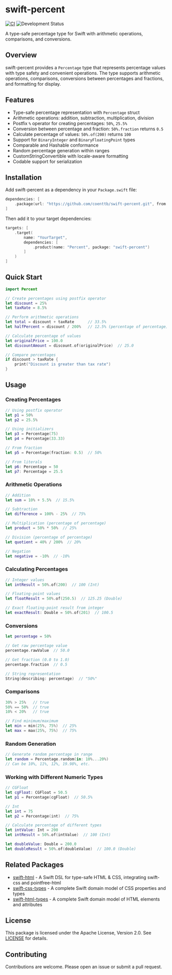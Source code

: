 # swift-percent

[![CI](https://github.com/coenttb/swift-percent/workflows/CI/badge.svg)](https://github.com/coenttb/swift-percent/actions/workflows/ci.yml)
![Development Status](https://img.shields.io/badge/status-active--development-blue.svg)

A type-safe percentage type for Swift with arithmetic operations, comparisons, and conversions.

## Overview

swift-percent provides a `Percentage` type that represents percentage values with type safety and convenient operations. The type supports arithmetic operations, comparisons, conversions between percentages and fractions, and formatting for display.

## Features

- Type-safe percentage representation with `Percentage` struct
- Arithmetic operations: addition, subtraction, multiplication, division
- Postfix `%` operator for creating percentages: `50%`, `25.5%`
- Conversion between percentage and fraction: `50%.fraction` returns `0.5`
- Calculate percentage of values: `50%.of(200)` returns `100`
- Support for `BinaryInteger` and `BinaryFloatingPoint` types
- Comparable and Hashable conformance
- Random percentage generation within ranges
- CustomStringConvertible with locale-aware formatting
- Codable support for serialization

## Installation

Add swift-percent as a dependency in your `Package.swift` file:

```swift
dependencies: [
    .package(url: "https://github.com/coenttb/swift-percent.git", from: "0.1.0")
]
```

Then add it to your target dependencies:

```swift
targets: [
    .target(
        name: "YourTarget",
        dependencies: [
            .product(name: "Percent", package: "swift-percent")
        ]
    )
]
```

## Quick Start

```swift
import Percent

// Create percentages using postfix operator
let discount = 25%
let taxRate = 8.5%

// Perform arithmetic operations
let total = discount + taxRate      // 33.5%
let halfPercent = discount / 200%   // 12.5% (percentage of percentage)

// Calculate percentage of values
let originalPrice = 100.0
let discountAmount = discount.of(originalPrice)  // 25.0

// Compare percentages
if discount > taxRate {
    print("Discount is greater than tax rate")
}
```

## Usage

### Creating Percentages

```swift
// Using postfix operator
let p1 = 50%
let p2 = 25.5%

// Using initializers
let p3 = Percentage(75)
let p4 = Percentage(33.33)

// From fraction
let p5 = Percentage(fraction: 0.5)  // 50%

// From literals
let p6: Percentage = 50
let p7: Percentage = 25.5
```

### Arithmetic Operations

```swift
// Addition
let sum = 10% + 5.5%  // 15.5%

// Subtraction
let difference = 100% - 25%  // 75%

// Multiplication (percentage of percentage)
let product = 50% * 50%  // 25%

// Division (percentage of percentage)
let quotient = 40% / 200%  // 20%

// Negation
let negative = -10%  // -10%
```

### Calculating Percentages

```swift
// Integer values
let intResult = 50%.of(200)  // 100 (Int)

// Floating-point values
let floatResult = 50%.of(250.5)  // 125.25 (Double)

// Exact floating-point result from integer
let exactResult: Double = 50%.of(201)  // 100.5
```

### Conversions

```swift
let percentage = 50%

// Get raw percentage value
percentage.rawValue  // 50.0

// Get fraction (0.0 to 1.0)
percentage.fraction  // 0.5

// String representation
String(describing: percentage)  // "50%"
```

### Comparisons

```swift
30% > 25%   // true
50% == 50%  // true
10% < 20%   // true

// Find minimum/maximum
let min = min(25%, 75%)  // 25%
let max = max(25%, 75%)  // 75%
```

### Random Generation

```swift
// Generate random percentage in range
let random = Percentage.random(in: 10%...20%)
// Can be 10%, 11%, 12%, 19.98%, etc.
```

### Working with Different Numeric Types

```swift
// CGFloat
let cgFloat: CGFloat = 50.5
let p1 = Percentage(cgFloat)  // 50.5%

// Int
let int = 75
let p2 = Percentage(int)  // 75%

// Calculate percentage of different types
let intValue: Int = 200
let intResult = 50%.of(intValue)  // 100 (Int)

let doubleValue: Double = 200.0
let doubleResult = 50%.of(doubleValue)  // 100.0 (Double)
```

## Related Packages

- [swift-html](https://github.com/coenttb/swift-html) - A Swift DSL for type-safe HTML & CSS, integrating swift-css and pointfree-html
- [swift-css-types](https://github.com/coenttb/swift-css-types) - A complete Swift domain model of CSS properties and types
- [swift-html-types](https://github.com/coenttb/swift-html-types) - A complete Swift domain model of HTML elements and attributes

## License

This package is licensed under the Apache License, Version 2.0. See [LICENSE](LICENSE) for details.

## Contributing

Contributions are welcome. Please open an issue or submit a pull request.
